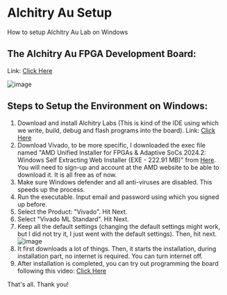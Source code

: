 # Alchitry Au Setup
How to setup Alchitry Au Lab on Windows

## The Alchitry Au FPGA Development Board:
Link: [Click Here](https://www.digikey.com/en/products/detail/sparkfun-electronics/DEV-16527/12823070?gclsrc=aw.ds&&utm_adgroup=&utm_source=google&utm_medium=cpc&utm_campaign=PMax%20Shopping_Product_Low%20ROAS%20Categories&utm_term=&utm_content=&utm_id=go_cmp-20243063506_adg-_ad-__dev-c_ext-_prd-12823070_sig-Cj0KCQiAyoi8BhDvARIsAO_CDsDN2iRli3Vlzx1UznxdWBrp23R2QfkOQSB2oiJgUmpf8eFkGoCQmdcaAkaVEALw_wcB&gad_source=1&gclid=Cj0KCQiAyoi8BhDvARIsAO_CDsDN2iRli3Vlzx1UznxdWBrp23R2QfkOQSB2oiJgUmpf8eFkGoCQmdcaAkaVEALw_wcB&gclsrc=aw.ds)

![image](https://github.com/user-attachments/assets/e8e40b3a-2729-401f-81cf-4a3fa5ddce56)

## Steps to Setup the Environment on Windows:

1. Download and install Alchitry Labs (This is kind of the IDE using which we write, build, debug and flash programs into the board). Link: [Click Here](https://alchitry.com/alchitry-labs/)
2. Download Vivado, to be more specific, I downloaded the exec file named "AMD Unified Installer for FPGAs & Adaptive SoCs 2024.2: Windows Self Extracting Web Installer (EXE - 222.91 MB)" from [Here](https://www.xilinx.com/support/download.html). You will need to sign-up and account at the AMD website to be able to download it. It is all free as of now.
3. Make sure Windows defender and all anti-viruses are disabled. This speeds up the process.
4. Run the executable. Input email and password using which you signed up before.
5. Select the Product: "Vivado". Hit Next.
6. Select "Vivado ML Standard". Hit Next.
7. Keep all the default settings (changing the default settings might work, but I did not try it, I just went with the default settings). Then, hit next.![image](https://github.com/user-attachments/assets/7417a72b-47bb-4e86-819b-a6b87fc3ef00)
8. It first downloads a lot of things. Then, it starts the installation, during installation part, no internet is required. You can turn internet off.
9. After installation is completed, you can try out programming the board following this video: [Click Here](https://youtu.be/qs5OUNB868Q?si=jmp04Pl4BGJJgcxk)

That's all. Thank you!




